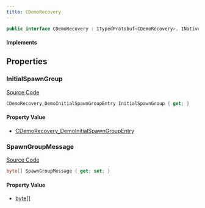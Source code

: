 ```yaml
---
title: CDemoRecovery
---
```


```csharp
public interface CDemoRecovery : ITypedProtobuf<CDemoRecovery>, INativeHandle
```

#### Implements

## Properties

### InitialSpawnGroup

[Source Code](https://github.com/swiftly-solution/swiftlys2/blob/beta/managed/src/SwiftlyS2.Generated/Protobufs/Interfaces/CDemoRecovery.cs#L13)

```csharp
CDemoRecovery_DemoInitialSpawnGroupEntry InitialSpawnGroup { get; }
```

#### Property Value

- [CDemoRecovery_DemoInitialSpawnGroupEntry](/docs/api/shared/protobufdefinitions/cdemorecovery_demoinitialspawngroupentry)

### SpawnGroupMessage

[Source Code](https://github.com/swiftly-solution/swiftlys2/blob/beta/managed/src/SwiftlyS2.Generated/Protobufs/Interfaces/CDemoRecovery.cs#L16)

```csharp
byte[] SpawnGroupMessage { get; set; }
```

#### Property Value

- [byte](https://learn.microsoft.com/dotnet/api/system.byte)[]

